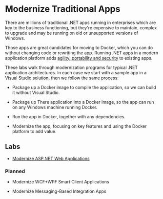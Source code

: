 # Modernize Traditional Apps

There are millions of traditional .NET apps running in enterprises which are key to the business functioning, but they're expensive to maintain, complex to upgrade and may be running on old or unsupported versions of Windows. 

Those apps are great candidates for moving to Docker, which you can do without changing code or rewriting the app. Running .NET apps in a modern application platform adds [agility, portability and security](https://www.docker.com/sites/default/files/DC_SB_Microsoft.pdf) to existing apps.

These labs walk through modernization programs for typical .NET application architectures. In each case we start with a sample app in a Visual Studio solution, then we follow the same process:

- Package up a Docker image to compile the application, so we can build it without Visual Studio.

- Package up There application into a Docker image, so the app can run on any Windows machine running Docker.

- Run the app in Docker, together with any dependencies.

- Modernize the app, focusing on key features and using the Docker platform to add value.

## Labs

- [Modernize ASP.NET Web Applications](modernize-aspnet/README.md)

### Planned

- Modernize WCF+WPF Smart Client Applications

- Modernize Messaging-Based Integration Apps

